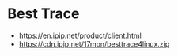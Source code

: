 # Best Trace

- https://en.ipip.net/product/client.html
- https://cdn.ipip.net/17mon/besttrace4linux.zip
